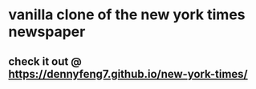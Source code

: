 # vanilla clone of the new york times newspaper
## check it out @ https://dennyfeng7.github.io/new-york-times/
